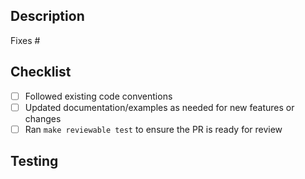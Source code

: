 <!--
Thank you for contributing to provider-sonarqube! 🚀
-->

## Description

<!--
Clearly describe the purpose of this PR. If it fixes an issue, reference it
using "Fixes #<issue_number>". For example: "Fixes #42".
-->
Fixes #

## Checklist

- [ ] Followed existing code conventions
- [ ] Updated documentation/examples as needed for new features or changes
- [ ] Ran `make reviewable test` to ensure the PR is ready for review

## Testing

<!--
Describe how you tested this change. Include details on:
- Unit, integration, or manual testing performed
- Expected vs. actual results
- Any edge cases considered
-->
